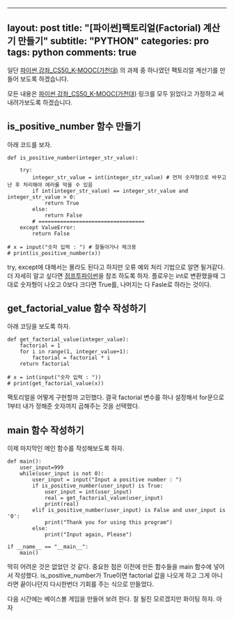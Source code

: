 
---
layout: post
title:  "[파이썬]팩토리얼(Factorial) 계산기 만들기"
subtitle:   "PYTHON"
categories: pro
tags: python
comments: true
---
일단 [파이썬 강좌_CS50_K-MOOC(가천대)](https://github.com/TeamLab/Gachon_CS50_Python_KMOOC/blob/0c722362b2c6dbce285acaf1b9f80be15c542d41/lab_assignment/lab_6/READMD.md) 의 과제 중 하나였던 팩토리얼 계산기를 만들어 보도록 하겠습니다.

모든 내용은 [파이썬 강좌_CS50_K-MOOC(가천대)](https://github.com/TeamLab/Gachon_CS50_Python_KMOOC/blob/0c722362b2c6dbce285acaf1b9f80be15c542d41/lab_assignment/lab_6/READMD.md) 링크를 모두 읽었다고 가정하고 써내려가보도록 하겠습니다.


## is_positive_number 함수 만들기

아래 코드를 보자.
```
def is_positive_number(integer_str_value):

    try:
        integer_str_value = int(integer_str_value) # 먼저 숫자형으로 바꾸고 난 후 처리해야 에러를 막을 수 있음
        if int(integer_str_value) == integer_str_value and integer_str_value > 0:
            return True
        else:
            return False
        # ==================================
    except ValueError:
        return False

# x = input("숫자 입력 : ") # 잘돌아가나 체크용
# print(is_positive_number(x))
```
try, except에 대해서는 몰라도 된다고 하지만 오류 예외 처리 기법으로 알면 될거같다. 더 자세히 알고 싶다면 [점프투파이썬](https://wikidocs.net/30)을 참조 하도록 하자.
플로우는 int로 변환했을때 그대로 숫자형이 나오고 0보다 크다면 True를, 나머지는 다 Fasle로 하라는 것이다.


## get_factorial_value 함수 작성하기

아래 코딩을 보도록 하자.
```
def get_factorial_value(integer_value):
    factorial = 1
    for i in range(1, integer_value+1):
        factorial = factorial * i
    return factorial

# x = int(input("숫자 입력 : "))
# print(get_factorial_value(x))
```
팩토리얼을 어떻게 구현할까 고민했다. 결국 factorial 변수를 하나 설정해서 for문으로 1부터 내가 정해준 숫자까지 곱해주는 것을 선택했다.


## main 함수 작성하기

이제 마지막인 메인 함수를 작성해보도록 하자.
```
def main():
    user_input=999
    while(user_input is not 0):
        user_input = input("Input a positive number : ")
        if is_positive_number(user_input) is True:
            user_input = int(user_input)
            real = get_factorial_value(user_input)
            print(real)
        elif is_positive_number(user_input) is False and user_input is '0':
            print("Thank you for using this program")
        else:
            print("Input again, Please")

if __name__ == "__main__":
    main()
```

딱히 어려운 것은 없었던 것 같다. 중요한 점은 이전에 만든 함수들을 main 함수에 넣어서 작성했다.
is_positive_number가 True이면 factorial 값을 나오게 하고 그게 아니라면 끝이나던지 다시한번더 기회를 주는 식으로 만들었다.

다음 시간에는 베이스볼 게임을 만들어 보려 한다. 잘 될진 모르겠지만 화이팅 하자. 아자